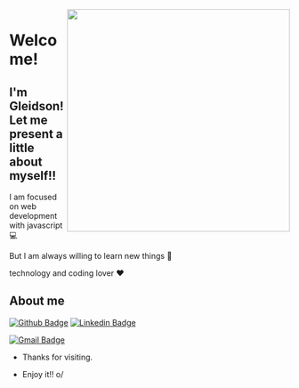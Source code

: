 
<img align="right" width="400" height="400" src="coloque_o_link_de_uma_foto_ou_gif_aqui">
 
# Welcome!
 
## I'm Gleidson! Let me present a little about myself!!
 
 I am focused on web development with javascript :computer:
 
 
 But I am always willing to learn new things :muscle:
 
 
 technology and coding lover ❤️
 
## About me 
[![Github Badge](https://img.shields.io/badge/-Github-000?style=flat-square&logo=Github&logoColor=white&link=link_do_seu_perfil_no_github)](https://github.com/gleidsondevC)
[![Linkedin Badge](https://img.shields.io/badge/-LinkedIn-blue?style=flat-square&logo=Linkedin&logoColor=white&link=https://www.linkedin.com/in/gleidson-junio-48978320b?lipi=urn%3Ali%3Apage%3Ad_flagship3_profile_view_base_contact_details%3BEktE9gkWTwqsgP9V6IooPw%3D%3D)](https://www.linkedin.com/in/gleidson-junio-48978320b?lipi=urn%3Ali%3Apage%3Ad_flagship3_profile_view_base_contact_details%3BEktE9gkWTwqsgP9V6IooPw%3D%3D)

[![Gmail Badge](https://img.shields.io/badge/-Gmail-c14438?style=flat-square&logo=Gmail&logoColor=white&link=mailto:gleidsoncdev@gmail.com)](mailto:gleidsoncdev@gmail.com)
 
- Thanks for visiting. 
 
- Enjoy it!! o/
